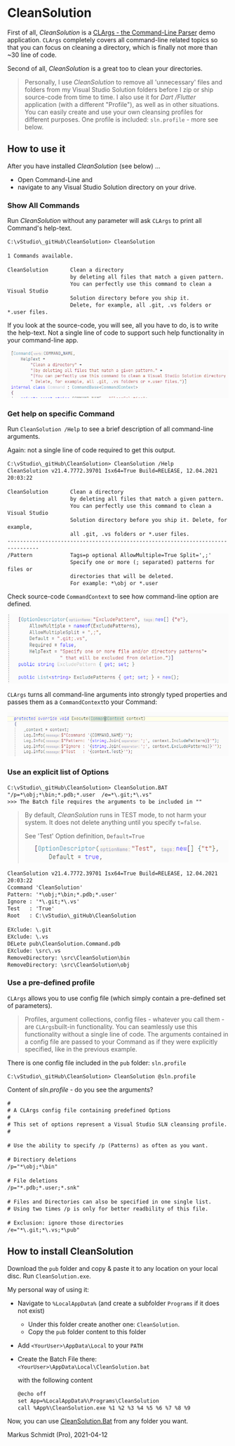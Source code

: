 # CleanSolution
First of all, *CleanSolution* is a  [CLArgs - the Command-Line Parser](https://github.com/msc4266/CLArgs) demo application. `CLArgs` completely covers all command-line related topics so that you can focus on cleaning a directory, which is finally not more than ~30 line of code. 

Second of all, *CleanSolution* is a great too to clean your directories. 

> Personally, I use *CleanSolution* to remove all 'unnecessary' files and folders from my Visual Studio Solution folders before I zip or ship source-code from time to time. I also use it for *Dart /Flutter* application (with a different "Profile"), as well as in other situations. You can easily create and use your own cleansing profiles for different purposes. One profile is included: `sln.profile` - more see below.

## How to use it

After you have installed *CleanSolution* (see below) ...

* Open Command-Line and 
* navigate to any Visual Studio Solution directory on your drive.

###  Show All Commands

Run *CleanSolution* without any parameter will ask `CLArgs` to print all Command's help-text.

```batch
C:\vStudio\_gitHub\CleanSolution> CleanSolution

1 Commands available.

CleanSolution       Clean a directory
                    by deleting all files that match a given pattern.
                    You can perfectly use this command to clean a Visual Studio
                    Solution directory before you ship it. 
                    Delete, for example, all .git, .vs folders or *.user files.
```

If you look at the source-code, you will see, all you have to do, is to write the help-text. Not a single line of code to support such help functionality in your command-line app.

![image-20210412223105639](README.assets/image-20210412223105639.png)

### Get help on specific Command

Run `CleanSolution /Help` to see a brief description of all command-line arguments.

Again: not a single line of code required to get this output.

```
C:\vStudio\_gitHub\CleanSolution> CleanSolution /Help
CleanSolution v21.4.7772.39701 Isx64=True Build=RELEASE, 12.04.2021 20:03:22

CleanSolution       Clean a directory
                    by deleting all files that match a given pattern.
                    You can perfectly use this command to clean a Visual Studio
                    Solution directory before you ship it. Delete, for example,
                    all .git, .vs folders or *.user files.
--------------------------------------------------------------------------------
/Pattern            Tags=p optional AllowMultiple=True Split=',;'
                    Specify one or more (; separated) patterns for files or
                    directories that will be deleted.
                    For example: *\obj or *.user
```

Check source-code  `CommandContext` to see how command-line option are defined.

![image-20210412223647483](README.assets/image-20210412223647483.png)

`CLArgs` turns all command-line arguments into strongly typed properties and passes them as a `CommandContext`to your Command:

![image-20210412223827514](README.assets/image-20210412223827514.png)

### Use an explicit list of Options

```
C:\vStudio\_gitHub\CleanSolution> CleanSolution.BAT "/p=*\obj;*\bin;*.pdb;*.user  /e=*\.git;*\.vs"
>>> The Batch file requires the arguments to be included in ""
```

> By default, *CleanSolution* runs in TEST mode, to not harm your system. It does not delete anything until you specify `t=false`.  
>
> See 'Test' Option definition, `Default=True`
> ![image-20210412230106266](README.assets/image-20210412230106266.png)

```
CleanSolution v21.4.7772.39701 Isx64=True Build=RELEASE, 12.04.2021 20:03:22
Ccommand 'CleanSolution'
Pattern: '*\obj;*\bin;*.pdb;*.user'
Ignore : '*\.git;*\.vs'
Test   : 'True'
Root   : C:\vStudio\_gitHub\CleanSolution

EXclude: \.git
EXclude: \.vs
DELete pub\CleanSolution.Command.pdb
EXclude: \src\.vs
RemoveDirectory: \src\CleanSolution\bin
RemoveDirectory: \src\CleanSolution\obj
```

### Use a pre-defined profile

`CLArgs` allows you to use config file (which simply contain a pre-defined set of parameters).

> Profiles, argument collections, config files - whatever you call them - are `CLArgs`built-in functionality. You can seamlessly use this functionality without a single line of code. The arguments contained in a config file are passed to your Command as if they were explicitly specified, like in the previous example.

There is one config file included in the `pub` folder:  `sln.profile` 

```
C:\vStudio\_gitHub\CleanSolution> CleanSolution @sln.profile
```

Content of *sln.profile*  - do you see the arguments?

```
#
# A CLArgs config file containing predefined Options
#
# This set of options represent a Visual Studio SLN cleansing profile.
# 

# Use the ability to specify /p (Patterns) as often as you want.

# Directiory deletions
/p="*\obj;*\bin"

# File deletions
/p="*.pdb;*.user;*.snk"  

# Files and Directories can also be specified in one single list.
# Using two times /p is only for better readbility of this file.

# Exclusion: ignore those directories
/e="*\.git;*\.vs;*\pub"
```

##  How to install CleanSolution

Download the `pub` folder and copy & paste it to any location on your local disc. Run `CleanSolution.exe`.

My personal way of using it: 

* Navigate to `%LocalAppData%` (and create a subfolder `Programs` if it does not exist)

  * Under this folder create another one: `CleanSolution`.
  * Copy the `pub` folder content to this folder

* Add `<YourUser>\AppData\Local` to your `PATH` 

* Create the Batch File there: `<YourUser>\AppData\Local\CleanSolution.bat`

  with the following content 

  ```batch
  @echo off
  set App=%LocalAppData%\Programs\CleanSolution
  call %App%\CleanSolution.exe %1 %2 %3 %4 %5 %6 %7 %8 %9
  ```
Now, you can use [CleanSolution.Bat]() from any folder you want.

Markus Schmidt (Pro), 2021-04-12